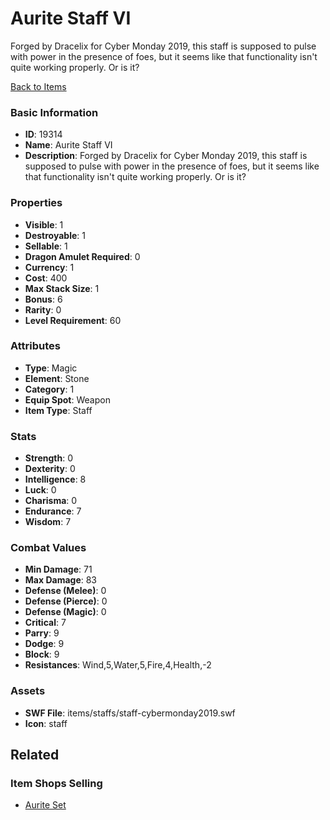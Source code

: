 # Aurite Staff VI

Forged by Dracelix for Cyber Monday 2019, this staff is supposed to pulse with power in the presence of foes, but it seems like that functionality isn't quite working properly. Or is it?

[Back to Items](../items.md)

### Basic Information

- **ID**: 19314
- **Name**: Aurite Staff VI
- **Description**: Forged by Dracelix for Cyber Monday 2019, this staff is supposed to pulse with power in the presence of foes, but it seems like that functionality isn&#039;t quite working properly. Or is it?

### Properties

- **Visible**: 1
- **Destroyable**: 1
- **Sellable**: 1
- **Dragon Amulet Required**: 0
- **Currency**: 1
- **Cost**: 400
- **Max Stack Size**: 1
- **Bonus**: 6
- **Rarity**: 0
- **Level Requirement**: 60

### Attributes

- **Type**: Magic
- **Element**: Stone
- **Category**: 1
- **Equip Spot**: Weapon
- **Item Type**: Staff

### Stats

- **Strength**: 0
- **Dexterity**: 0
- **Intelligence**: 8
- **Luck**: 0
- **Charisma**: 0
- **Endurance**: 7
- **Wisdom**: 7

### Combat Values

- **Min Damage**: 71
- **Max Damage**: 83
- **Defense (Melee)**: 0
- **Defense (Pierce)**: 0
- **Defense (Magic)**: 0
- **Critical**: 7
- **Parry**: 9
- **Dodge**: 9
- **Block**: 9
- **Resistances**: Wind,5,Water,5,Fire,4,Health,-2

### Assets

- **SWF File**: items/staffs/staff-cybermonday2019.swf
- **Icon**: staff

## Related

### Item Shops Selling

- [Aurite Set](../item-shops/649-aurite-set.md)

